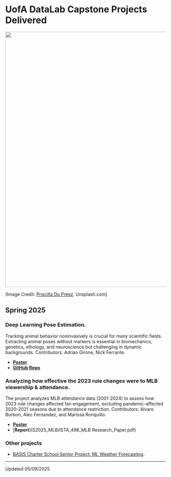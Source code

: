 # UofA DataLab Capstone Projects Delivered

<img src="https://images.unsplash.com/photo-1579389083078-4e7018379f7e?q=80&w=1740&auto=format&fit=crop&ixlib=rb-4.1.0&ixid=M3wxMjA3fDB8MHxwaG90by1wYWdlfHx8fGVufDB8fHx8fA%3D%3D" width=800>

(Image Credit: [Priscilla Du Preez](https://unsplash.com/@priscilladupreez). Unsplash.com)

## Spring 2025

### Deep Learning Pose Estimation.

Tracking animal behavior noninvasively is crucial for many scientific fields. Extracting animal poses without markers is essential in biomechanics, genetics, ethology, and neuroscience but challenging in dynamic backgrounds. Contributors: Adrian Girone, Nick Ferrante.

* [**Poster**](S2025_PoseEstimation/iShowcase_Pose_Estimation_DL.pdf)
* [**GitHub Repo**](https://github.com/INFO-698-InfoSci-Capstone/pose-estimation-dl/wiki)

### Analyzing how effective the 2023 rule changes were to MLB viewership & attendance.

The project analyzes MLB attendance data (2001-2024) to assess how 2023 rule changes affected fan engagement, excluding pandemic-affected 2020-2021 seasons due to attendance restriction. Contributors: Alvaro Borbon, Alec Fernandez, and Marissa Ronquillo.  

* [**Poster**](S2025_MLB/MLB_Poster_V3.png)
* [**Report**](S2025_MLB/ISTA_498_MLB Research_Paper.pdf)


### Other projects

* [BASIS Charter School Senior Project: ML Weather Forecasting](https://github.com/clizarraga-UAD7/MLWeatherForecasting/wiki).  

***

Updated 05/09/2025